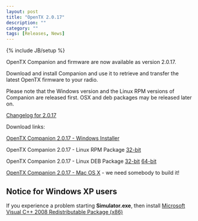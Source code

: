 ```yaml
---
layout: post
title: "OpenTX 2.0.17"
description: ""
category: ""
tags: [Releases, News]
---
```

{% include JB/setup %}

OpenTX Companion and firmware are now available as version 2.0.17.
 
Download and install Companion and use it to retrieve and transfer the latest OpenTX firmware to your radio.

Please note that the Windows version and the Linux RPM versions of Companion are released first. OSX and deb packages may be released later on.

[Changelog for 2.0.17](https://github.com/opentx/opentx/releases/tag/2.0.17)

Download links:

[OpenTX Companion 2.0.17 - Windows Installer](http://downloads-20.open-tx.org/companion/companionInstall_2.0.17.exe)

OpenTX Companion 2.0.17 - Linux RPM Package [32-bit](http://downloads-20.open-tx.org/companion/companion-2.0.17-i686.rpm)

OpenTX Companion 2.0.17 - Linux DEB Package [32-bit](http://downloads-20.open-tx.org/companion/companion_2.0.17_i386.deb) [64-bit](http://downloads-20.open-tx.org/companion/companion_2.0.17_amd64.deb)

[OpenTX Companion 2.0.17 - Mac OS X](http://downloads-20.open-tx.org/companion/companion-macosx-2.0.17.dmg) - we need somebody to build it!

## Notice for Windows XP users
If you experience a problem starting **Simulator.exe**, then install [Microsoft Visual C++ 2008 Redistributable Package (x86)](http://www.microsoft.com/en-us/download/details.aspx?id=29)
